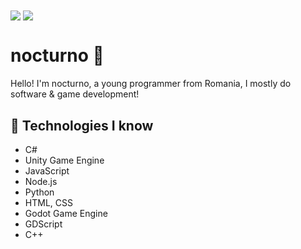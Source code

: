 <img align="center" src="https://github-readme-stats.vercel.app/api?username=nocturnodev&show_icons=true&theme=onedark" />
<img align="center" src="https://github-readme-stats.vercel.app/api/top-langs/?username=nocturnodev&layout=compact" />

# nocturno 👋
Hello! I'm nocturno, a young programmer from Romania, I mostly do software & game development!

## 📀 Technologies I know 
* C#
* Unity Game Engine
* JavaScript
* Node.js
* Python
* HTML, CSS
* Godot Game Engine
* GDScript
* C++
